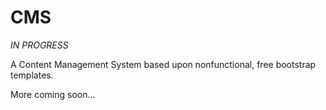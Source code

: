 # CMS
*IN PROGRESS*

A Content Management System based upon nonfunctional, free bootstrap templates.

More coming soon...
